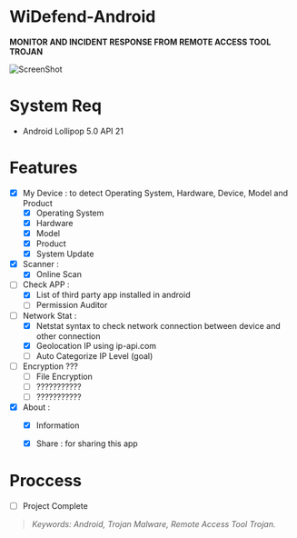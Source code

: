 # WiDefend-Android

**MONITOR AND INCIDENT RESPONSE FROM REMOTE ACCESS TOOL TROJAN**



![ScreenShot](https://github.com/wishihab/WiDefend-Android/blob/master/WiDifendAndroids.PNG)

# System Req

- Android Lollipop 5.0 API 21

# Features

- [x] My Device : to detect Operating System, Hardware, Device, Model and Product
	- [x] Operating System
	- [x] Hardware
	- [x] Model
	- [x] Product
	- [x] System Update
	
- [x] Scanner :
	- [x] Online Scan
	
- [ ] Check APP : 
	- [x] List of third party app installed in android
	- [ ] Permission Auditor
	
- [ ] Network Stat :
	- [x] Netstat syntax to check network connection between device and other connection
	- [x] Geolocation IP using ip-api.com
	- [ ] Auto Categorize IP Level (goal)
	
- [ ] Encryption ???
	- [ ] File Encryption
	- [ ] ???????????
	- [ ] ???????????

- [x] About : 
	- [x] Information
	- [x] Share : for sharing this app




# Proccess

- [ ] Project Complete


> *Keywords: Android, Trojan Malware, Remote Access Tool Trojan.*

